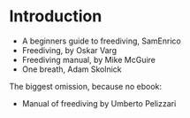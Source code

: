 # Introduction

 * A beginners guide to freediving, SamEnrico
 * Freediving, by Oskar Varg
 * Freediving manual, by Mike McGuire
 * One breath, Adam Skolnick

The biggest omission, because no ebook:

 * Manual of freediving by Umberto Pelizzari

